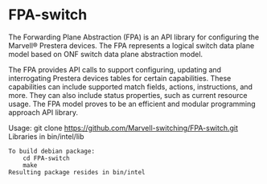 # FPA-switch

The Forwarding Plane Abstraction (FPA) is an API library for configuring the Marvell® Prestera devices.
The FPA represents a logical switch data plane model based on ONF switch data plane abstraction model.

The FPA provides API calls to support configuring, updating and interrogating Prestera devices tables 
for certain capabilities. These capabilities can include supported match fields, actions, instructions, 
and more. They can also include status properties, such as current resource usage.
The FPA model proves to be an efficient and modular programming approach API library.

Usage:
    git clone https://github.com/Marvell-switching/FPA-switch.git
    Libraries in bin/intel/lib
   
    To build debian package:
        cd FPA-switch
        make
	Resulting package resides in bin/intel

